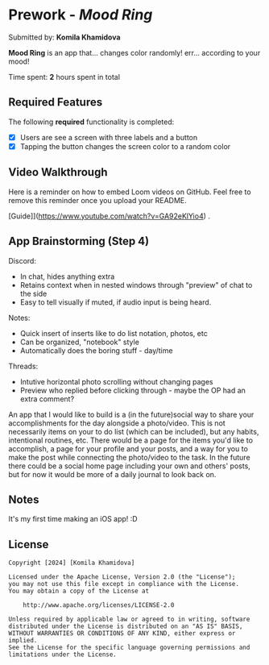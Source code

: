 # Prework - *Mood Ring*

Submitted by: **Komila Khamidova**

**Mood Ring** is an app that... changes color randomly! err... according to your mood! 

Time spent: **2** hours spent in total

## Required Features

The following **required** functionality is completed:

- [X] Users are see a screen with three labels and a button
- [X] Tapping the button changes the screen color to a random color
 
## Video Walkthrough

Here is a reminder on how to embed Loom videos on GitHub. Feel free to remove this reminder once you upload your README. 

[Guide]](https://www.youtube.com/watch?v=GA92eKlYio4) .

## App Brainstorming (Step 4)

Discord:
- In chat, hides anything extra
- Retains context when in nested windows through "preview" of chat to the side
- Easy to tell visually if muted, if audio input is being heard.

Notes:
- Quick insert of inserts like to do list notation, photos, etc
- Can be organized, "notebook" style
- Automatically does the boring stuff - day/time

Threads:
- Intutive horizontal photo scrolling without changing pages
- Preview who replied before clicking through - maybe the OP had an extra comment?

An app that I would like to build is a (in the future)social way to share your accomplishments for the day alongside a photo/video. This is not necessarily items on your to do list (which can be included), but any habits, intentional routines, etc. There would be a page for the items you'd like to accomplish, a page for your profile and your posts, and a way for you to make the post while connecting the photo/video to the task. In the future there could be a social home page including your own and others' posts, but for now it would be more of a daily journal to look back on.

## Notes

It's my first time making an iOS app! :D

## License

    Copyright [2024] [Komila Khamidova]

    Licensed under the Apache License, Version 2.0 (the "License");
    you may not use this file except in compliance with the License.
    You may obtain a copy of the License at

        http://www.apache.org/licenses/LICENSE-2.0

    Unless required by applicable law or agreed to in writing, software
    distributed under the License is distributed on an "AS IS" BASIS,
    WITHOUT WARRANTIES OR CONDITIONS OF ANY KIND, either express or implied.
    See the License for the specific language governing permissions and
    limitations under the License.
